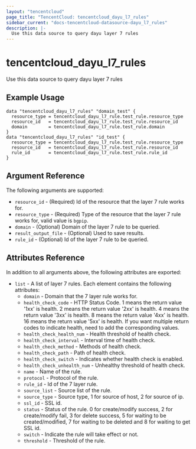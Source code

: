 ```yaml
---
layout: "tencentcloud"
page_title: "TencentCloud: tencentcloud_dayu_l7_rules"
sidebar_current: "docs-tencentcloud-datasource-dayu_l7_rules"
description: |-
  Use this data source to query dayu layer 7 rules
---
```


# tencentcloud_dayu_l7_rules

Use this data source to query dayu layer 7 rules

## Example Usage

```hcl
data "tencentcloud_dayu_l7_rules" "domain_test" {
  resource_type = tencentcloud_dayu_l7_rule.test_rule.resource_type
  resource_id   = tencentcloud_dayu_l7_rule.test_rule.resource_id
  domain        = tencentcloud_dayu_l7_rule.test_rule.domain
}
data "tencentcloud_dayu_l7_rules" "id_test" {
  resource_type = tencentcloud_dayu_l7_rule.test_rule.resource_type
  resource_id   = tencentcloud_dayu_l7_rule.test_rule.resource_id
  rule_id       = tencentcloud_dayu_l7_rule.test_rule.rule_id
}
```

## Argument Reference

The following arguments are supported:

* `resource_id` - (Required) Id of the resource that the layer 7 rule works for.
* `resource_type` - (Required) Type of the resource that the layer 7 rule works for, valid value is `bgpip`.
* `domain` - (Optional) Domain of the layer 7 rule to be queried.
* `result_output_file` - (Optional) Used to save results.
* `rule_id` - (Optional) Id of the layer 7 rule to be queried.

## Attributes Reference

In addition to all arguments above, the following attributes are exported:

* `list` - A list of layer 7 rules. Each element contains the following attributes:
  * `domain` - Domain that the 7 layer rule works for.
  * `health_check_code` - HTTP Status Code. 1 means the return value '1xx' is health. 2 means the return value '2xx' is health. 4 means the return value '3xx' is health. 8 means the return value '4xx' is health. 16 means the return value '5xx' is health. If you want multiple return codes to indicate health, need to add the corresponding values.
  * `health_check_health_num` - Health threshold of health check.
  * `health_check_interval` - Interval time of health check.
  * `health_check_method` - Methods of health check.
  * `health_check_path` - Path of health check.
  * `health_check_switch` - Indicates whether health check is enabled.
  * `health_check_unhealth_num` - Unhealthy threshold of health check.
  * `name` - Name of the rule.
  * `protocol` - Protocol of the rule.
  * `rule_id` - Id of the 7 layer rule.
  * `source_list` - Source list of the rule.
  * `source_type` - Source type, 1 for source of host, 2 for source of ip.
  * `ssl_id` - SSL id.
  * `status` - Status of the rule. 0 for create/modify success, 2 for create/modify fail, 3 for delete success, 5 for waiting to be created/modified, 7 for waiting to be deleted and 8 for waiting to get SSL id.
  * `switch` - Indicate the rule will take effect or not.
  * `threshold` - Threshold of the rule.


